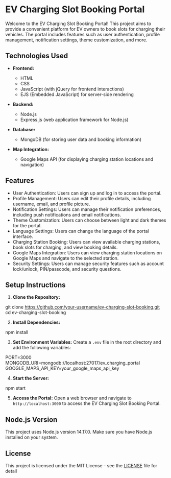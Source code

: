 # EV Charging Slot Booking Portal

Welcome to the EV Charging Slot Booking Portal! This project aims to provide a convenient platform for EV owners to book slots for charging their vehicles. The portal includes features such as user authentication, profile management, notification settings, theme customization, and more.

## Technologies Used

- **Frontend:**
  - HTML
  - CSS
  - JavaScript (with jQuery for frontend interactions)
  - EJS (Embedded JavaScript) for server-side rendering
  
- **Backend:**
  - Node.js
  - Express.js (web application framework for Node.js)
  
- **Database:**
  - MongoDB (for storing user data and booking information)
  
- **Map Integration:**
  - Google Maps API (for displaying charging station locations and navigation)
  
## Features

- User Authentication: Users can sign up and log in to access the portal.
- Profile Management: Users can edit their profile details, including username, email, and profile picture.
- Notification Settings: Users can manage their notification preferences, including push notifications and email notifications.
- Theme Customization: Users can choose between light and dark themes for the portal.
- Language Settings: Users can change the language of the portal interface.
- Charging Station Booking: Users can view available charging stations, book slots for charging, and view booking details.
- Google Maps Integration: Users can view charging station locations on Google Maps and navigate to the selected station.
- Security Settings: Users can manage security features such as account lock/unlock, PIN/passcode, and security questions.

## Setup Instructions

1. **Clone the Repository:**

git clone https://github.com/your-username/ev-charging-slot-booking.git
cd ev-charging-slot-booking


2. **Install Dependencies:**

npm install


3. **Set Environment Variables:**
Create a `.env` file in the root directory and add the following variables:

PORT=3000
MONGODB_URI=mongodb://localhost:27017/ev_charging_portal
GOOGLE_MAPS_API_KEY=your_google_maps_api_key


4. **Start the Server:**

npm start


5. **Access the Portal:**
Open a web browser and navigate to `http://localhost:3000` to access the EV Charging Slot Booking Portal.

## Node.js Version

This project uses Node.js version 14.17.0. Make sure you have Node.js installed on your system.

## License

This project is licensed under the MIT License - see the [LICENSE](LICENSE) file for detail